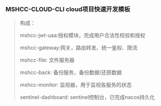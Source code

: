 ### MSHCC-CLOUD-CLI cloud项目快速开发模板
> 构成：
>
> mshcc-jwt-uaa:授权模块，完成用户合法性校验和授权
> 
> mshcc-gateway:网关，路由转发、统一鉴权、限流
>
> mshcc-file: 文件服务器
>
> mshcc-back: 备份服务，备份数据/还原数据
>
> mshcc-monitor: 监视器，用于监视各服务的状态
>
> sentinel-dashboard: sentinel控制台，已完成nacos持久化
>
>